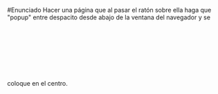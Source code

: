 #Enunciado
Hacer una página que al pasar el ratón sobre ella haga que "popup" entre despacito desde abajo de la ventana del navegador y se coloque en el centro.
![Como en esta imagen](C:/Users/loreal/Desktop/image.pdf)
